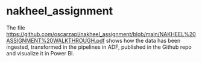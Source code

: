 # nakheel_assignment

The file https://github.com/oscarzapi/nakheel_assignment/blob/main/NAKHEEL%20ASSIGNMENT%20WALKTHROUGH.pdf shows how the data has been ingested, transformed in the pipelines in ADF, published in the Github repo and visualize it in Power BI.
